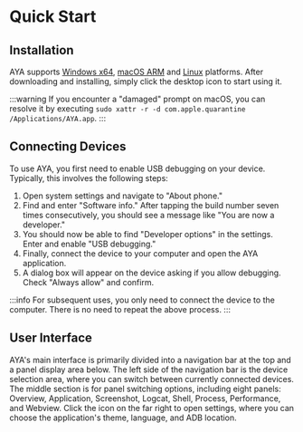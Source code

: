 # Quick Start 

## Installation

AYA supports [Windows x64](https://release.liriliri.io/AYA-0.5.0-win-x64.exe), [macOS ARM](https://release.liriliri.io/AYA-0.5.0-mac-arm64.dmg) and [Linux](https://release.liriliri.io/AYA-0.5.0-linux-x86_64.AppImage) platforms. After downloading and installing, simply click the desktop icon to start using it.

:::warning If you encounter a "damaged" prompt on macOS, you can resolve it by executing `sudo xattr -r -d com.apple.quarantine /Applications/AYA.app`.
:::

## Connecting Devices

To use AYA, you first need to enable USB debugging on your device. Typically, this involves the following steps:

1. Open system settings and navigate to "About phone."
1. Find and enter "Software info." After tapping the build number seven times consecutively, you should see a message like "You are now a developer."
1. You should now be able to find "Developer options" in the settings. Enter and enable "USB debugging."
1. Finally, connect the device to your computer and open the AYA application.
1. A dialog box will appear on the device asking if you allow debugging. Check "Always allow" and confirm.

:::info For subsequent uses, you only need to connect the device to the computer. There is no need to repeat the above process. 
:::

## User Interface

AYA's main interface is primarily divided into a navigation bar at the top and a panel display area below. The left side of the navigation bar is the device selection area, where you can switch between currently connected devices. The middle section is for panel switching options, including eight panels: Overview, Application, Screenshot, Logcat, Shell, Process, Performance, and Webview. Click the <Icon name="setting"/> icon on the far right to open settings, where you can choose the application's theme, language, and ADB location.
